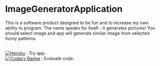 # ImageGeneratorApplication

This is a software product designed to be fun and to increase my own ability to program. 
The name speaks for itself - it generates pictures!
You should select image and app will generate similar image from selected funny patterns.

<br>[![Heroku](https://heroku-badge.herokuapp.com/?app=image-generator-app&root=/)](https://image-generator-app.herokuapp.com/)
: Try app.
<br>[![Codacy Badge](https://api.codacy.com/project/badge/Grade/24ff295c7ebf44f1b023db677ad068d6)](https://www.codacy.com/app/bogdan-math-stepanov/ImageGeneratorApplication?utm_source=github.com&amp;utm_medium=referral&amp;utm_content=Bogdan-Math/ImageGeneratorApplication&amp;utm_campaign=Badge_Grade)
: Evaluate code.
